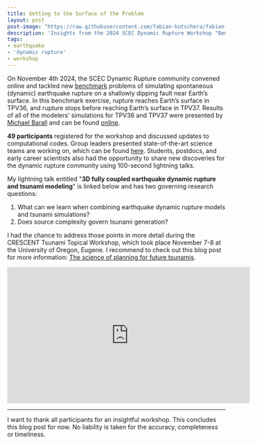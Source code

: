 ```yaml
---
title: Getting to the Surface of the Problem
layout: post
post-image: "https://raw.githubusercontent.com/fabian-kutschera/fabian-kutschera.github.io/master/assets/images/post_scec.png"
description: 'Insights from the 2024 SCEC Dynamic Rupture Workshop "Benchmark for Getting to the Surface of the Problem".'
tags:
- earthquake
- 'dynamic rupture'
- workshop
---
```


On November 4th 2024, the SCEC Dynamic Rupture community convened online and tackled new [benchmark](https://strike.scec.org/cvws) problems of simulating spontaneous (dynamic) earthquake rupture on a shallowly dipping fault near Earth’s surface. In this benchmark exercise, rupture reaches Earth’s surface in TPV36, and rupture stops before reaching Earth’s surface in TPV37. Results of all of the modelers’ simulations for TPV36 and TPV37 were presented by [Michael Barall](https://central.scec.org/user/mbarall) and can be found [online](https://www.scec.org/wp-content/uploads/2024/11/2024_Dynamic_Rupture_Workshop_1005_Barall.pdf).

**49 participants** registered for the workshop and discussed updates to computational codes. Group leaders presented state-of-the-art science teams are working on, which can be found [here](https://www.scec.org/events/2024-scec-dynamic-rupture-workshop). Students, postdocs, and early career scientists also had the opportunity to share new discoveries for the dynamic rupture community using 100-second lightning talks.

My lightning talk entitled "**3D fully coupled earthquake dynamic rupture and tsunami modeling**" is linked below and has two governing research questions:

1. What can we learn when combining earthquake dynamic rupture models and tsunami simulations?
2. Does source complexity govern tsunami generation?

I had the chance to address those points in more detail during the CRESCENT Tsunami Topical Workshop, which took place November 7-8 at the University of Oregon, Eugene. I recommend to check out this blog post for more information: [The science of planning for future tsunamis](crescent-tsunami-workshop).

<iframe width="560" height="315" src="https://www.youtube.com/embed/4zL0r1a07WU?si=UWdwmi9fyE2fIxdu" title="YouTube video player" frameborder="0" allow="accelerometer; autoplay; clipboard-write; encrypted-media; gyroscope; picture-in-picture; web-share" referrerpolicy="strict-origin-when-cross-origin" allowfullscreen></iframe>

---

I want to thank all participants for an insightful workshop. This concludes this blog post for now. No liability is taken for the accuracy, completeness or timeliness.

